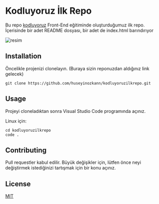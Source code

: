 # Kodluyoruz İlk Repo

Bu repo [kodluyoruz](https://kodluyoruz.org/tr/kodluyoruz/) Front-End eğitiminde oluşturduğumuz ilk repo. İçerisinde bir adet README dosyası, bir adet de index.html barındırıyor

![resim](https://user-images.githubusercontent.com/83616547/214857239-e88f7536-bc84-4c59-9527-c8ecc8d4d640.JPG)

## Installation

Öncelikle projenizi clonelayın. (Buraya sizin reponuzdan aldığınız link gelecek)

```
git clone https://github.com/huseyinozkann/kodluyoruzilkrepo.git
```
## Usage

Projeyi cloneladıktan sonra Visual Studio Code programında açınız.

Linux için:

```
cd kodluyoruzilkrepo
code .
```

## Contributing

Pull requestler kabul edilir. Büyük değişikler için, lütfen önce neyi değiştirmek istediğinizi tartışmak için bir konu açınız.

## License
[MIT](https://choosealicense.com/licenses/mit/)

